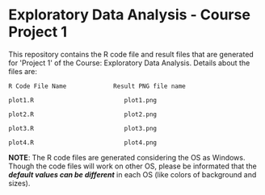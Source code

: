 Exploratory Data Analysis - Course Project 1
============================================

This repository contains the R code file and result files that are generated for 'Project 1' of the Course: Exploratory Data Analysis. Details about the files are:


    R Code File Name             Result PNG file name

    plot1.R                         plot1.png

    plot2.R                         plot2.png

    plot3.R                         plot3.png

    plot4.R                         plot4.png


<B>NOTE</B>: The R code files are generated considering the OS as Windows.  Though the code files will work on other OS, please be informated that the <B><I>default values can be different</B></I> in each OS (like colors of background and sizes).

